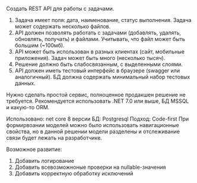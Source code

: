 Создать REST API для работы с задачами.
1. Задача имеет поля: дата, наименование, статус выполнения. Задача может содержать несколько файлов.
2. API должен позволять работать с задачами (добавлять, удалять, обновлять, получать) и файлами. Учитывать, что файл может быть большим (~100мб).
3. API может быть использован в разных клиентах (сайт, мобильные приложения). Задач может быть много (несколько тысяч).
4. Решение должно быть слабосвязанным, с выделенными слоями.
5. API должен иметь тестовый интерфейс в браузере (swagger или аналогичный). БД должна содержать минимальный набор тестовых данных.  
																	  
Нужно сделать простой сервис, полноценное продакшен решение не требуется.
Рекомендуется использовать .NET 7.0 или выше, БД MSSQL и какую-то ORM.

Использовано:
net core 8 версии
БД: Postgresql
Подход: Code-first
При формирвоании моделей можно было использовать навигационные свойства, но в данной решении модели разделены и отслеживание связи будет лежать на разработчике.

Возможное развитие:
1. Добавить логирование
2. Добавить всевозможноные проверки на nullable-значения
3. Добавить корректную обработку исключений



